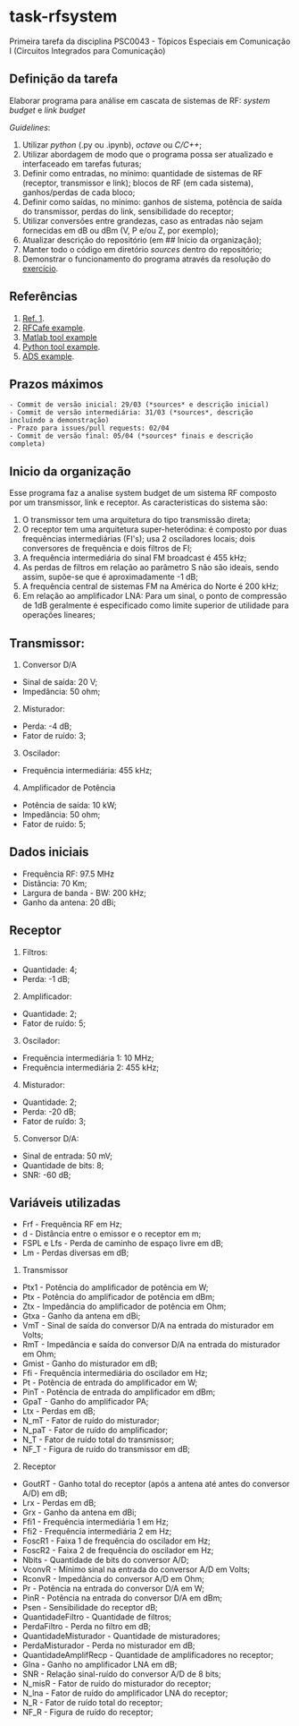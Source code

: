 # task-rfsystem
Primeira tarefa da disciplina PSC0043 - Tópicos Especiais em Comunicação I (Circuitos Integrados para Comunicação)

## Definição da tarefa
Elaborar programa para análise em cascata de sistemas de RF: *system budget* e *link budget*

*Guidelines*:
1. Utilizar *python* (.py ou .ipynb), *octave* ou *C/C++*;
2. Utilizar abordagem de modo que o programa possa ser atualizado e interfaceado em tarefas futuras;
3. Definir como entradas, no mínimo: quantidade de sistemas de RF (receptor, transmissor e link); blocos de RF (em cada sistema), ganhos/perdas de cada bloco;
4. Definir como saídas, no mínimo: ganhos de sistema, potência de saída do transmissor, perdas do link, sensibilidade do receptor;
5. Utilizar conversões entre grandezas, caso as entradas não sejam fornecidas em dB ou dBm (V, P e/ou Z, por exemplo);
6. Atualizar descrição do repositório (em ## Início da organização);
7. Manter todo o código em diretório *sources* dentro do repositório;
8. Demonstrar o funcionamento do programa através da resolução do [exercício](ex1.pdf).

## Referências

1. [Ref. 1](https://www.phys.hawaii.edu/~anita/new/papers/militaryHandbook/rcvr_sen.pdf).
2. [RFCafe example](https://www.rfcafe.com/references/electrical/cascade-budget.htm).
3. [Matlab tool example](https://www.mathworks.com/help/rf/ug/superheterodyne-receiver-using-rf-budget-analyzer-app.html)
4. [Python tool example](https://github.com/fronzbot/python-rfdesigner).
5. [ADS example](https://literature.cdn.keysight.com/litweb/pdf/ads2004a/pdf/rfsysbudget.pdf).

## Prazos máximos

    - Commit de versão inicial: 29/03 (*sources* e descrição inicial)
    - Commit de versão intermediária: 31/03 (*sources*, descrição incluíndo a demonstração)
    - Prazo para issues/pull requests: 02/04
    - Commit de versão final: 05/04 (*sources* finais e descrição completa)

## Inicio da organização
Esse programa faz a analise system budget de um sistema RF composto por um transmissor, link e receptor. As caracteristicas do sistema são:

1.	O transmissor tem uma arquitetura do tipo transmissão direta;
2.	O receptor tem uma arquitetura super-heteródina: é composto por duas frequências intermediárias (FI's); usa 2 osciladores locais; dois conversores de frequência e dois filtros de FI;
3.	A frequência intermediária do sinal FM broadcast é 455 kHz;
4.	As perdas de filtros em relação ao parâmetro S não são ideais, sendo assim, supõe-se que é aproximadamente -1 dB;
5.	A frequência central de sistemas FM na América do Norte é 200 kHz;
6.	Em relação ao amplificador LNA: Para um sinal, o ponto de compressão de 1dB geralmente é especificado como limite superior de utilidade para operações lineares;


## Transmissor:

1. Conversor D/A
* Sinal de saída: 20 V;
* Impedância: 50 ohm;

2. Misturador:
* Perda: -4 dB;
* Fator de ruído: 3;

3. Oscilador:
* Frequência intermediária: 455 kHz;

4. Amplificador de Potência
* Potência de saída: 10 kW;
* Impedância: 50 ohm;
* Fator de ruido: 5;

## Dados iniciais
* Frequência RF: 97.5 MHz
* Distância: 70 Km;
* Largura de banda - BW: 200 kHz;
* Ganho da antena: 20 dBi;

## Receptor
1. Filtros:
* Quantidade: 4;
* Perda: -1 dB;

2. Amplificador:
* Quantidade: 2;
* Fator de ruído: 5;

3. Oscilador:
* Frequência intermediária 1: 10 MHz;
* Frequência intermediária 2: 455 kHz;

4. Misturador:
* Quantidade: 2;
* Perda: -20 dB;
* Fator de ruído: 3;

5. Conversor D/A:
* Sinal de entrada: 50 mV;
* Quantidade de bits: 8;
* SNR: -60 dB;

## Variáveis utilizadas

* Frf - Frequência RF em Hz;
* d - Distância entre o emissor e o receptor em m; 
* FSPL e Lfs - Perda de caminho de espaço livre em dB;
* Lm - Perdas diversas em dB;

1. Transmissor
* Ptx1 - Potência do amplificador de potência em W;
* Ptx - Potência do amplificador de potência em dBm;
* Ztx - Impedância do amplificador de potência em Ohm;
* Gtxa - Ganho da antena em dBi;
* VmT - Sinal de saída do conversor D/A na entrada do misturador em Volts;
* RmT - Impedância e saída do conversor D/A na entrada do misturador em Ohm;
* Gmist - Ganho do misturador em dB;
* Ffi - Frequência intermediária do oscilador em Hz;
* Pt - Potência de entrada do amplificador em W;
* PinT - Potência de entrada do amplificador em dBm;
* GpaT - Ganho do amplificador PA;
* Ltx - Perdas em dB;
* N_mT - Fator de ruído do misturador;
* N_paT - Fator de ruído do amplificador;
* N_T - Fator de ruído total do transmissor;
* NF_T - Figura de ruído do transmissor em dB;

2. Receptor
* GoutRT - Ganho total do receptor (após a antena até antes do conversor A/D) em dB;
* Lrx - Perdas em dB;
* Grx - Ganho da antena em dBi;
* Ffi1 - Frequência intermediária 1 em Hz;
* Ffi2 - Frequência intermediária 2 em Hz;
* FoscR1 - Faixa 1 de frequência do oscilador em Hz;
* FoscR2 - Faixa 2 de frequência do oscilador em Hz;
* Nbits - Quantidade de bits do conversor A/D;
* VconvR - Mínimo sinal na entrada do conversor A/D em Volts;
* RconvR - Impedância do conversor A/D em Ohm;
* Pr - Potência na entrada do conversor D/A em W;
* PinR - Potência na entrada do conversor D/A em dBm;
* Psen - Sensibilidade do receptor dB;
* QuantidadeFiltro - Quantidade de filtros;
* PerdaFiltro - Perda no filtro em dB;
* QuantidadeMisturador - Quantidade de misturadores;
* PerdaMisturador - Perda no misturador em dB;
* QuantidadeAmplifRecp - Quantidade de amplificadores no receptor;
* Glna - Ganho no amplificador LNA em dB;
* SNR - Relação sinal-ruído do conversor A/D de 8 bits;
* N_misR - Fator de ruído do misturador do receptor;
* N_lna - Fator de ruído do amplificador LNA do receptor;
* N_R - Fator de ruído total do receptor;
* NF_R - Figura de ruído do receptor;


